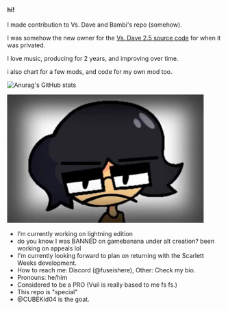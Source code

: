 #### hi!

I made contribution to Vs. Dave and Bambi's repo (somehow).

I was somehow the new owner for the [Vs. Dave 2.5 source code](https://github.com/fuseishere813/vsdave) for when it was privated.

I love music, producing for 2 years, and improving over time.

i also chart for a few mods, and code for my own mod too.

![Anurag's GitHub stats](https://github-readme-stats.vercel.app/api?username=FuseIsHere813&show_icons=true&theme=radical)

![HAHAHA!](shred.PNG)

- I’m currently working on lightning edition
- do you know I was BANNED on gamebanana under alt creation? been working on appeals lol
- I'm currently looking forward to plan on returning with the Scarlett Weeks development.
- How to reach me: Discord (@fuseishere), Other: Check my bio.
- Pronouns: he/him
- Considered to be a PRO (Vuil is really based to me fs fs.)
- This repo is "special"
- @CUBEKid04 is the goat.
